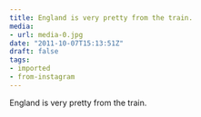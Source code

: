 ```yaml
---
title: England is very pretty from the train.
media:
- url: media-0.jpg
date: "2011-10-07T15:13:51Z"
draft: false
tags:
- imported
- from-instagram
---
```

England is very pretty from the train.
